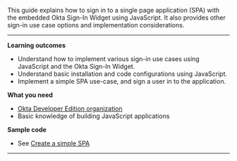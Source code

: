 This guide explains how to sign in to a single page application (SPA) with the embedded Okta Sign-In Widget using JavaScript. It also provides other sign-in use case options and implementation considerations.

---

**Learning outcomes**

* Understand how to implement various sign-in use cases using JavaScript and the Okta Sign-In Widget.
* Understand basic installation and code configurations using JavaScript.
* Implement a simple SPA use-case, and sign a user in to the application.

**What you need**

* [Okta Developer Edition organization](https://developer.okta.com/signup/)
* Basic knowledge of building JavaScript applications

**Sample code**

* See [Create a simple SPA](#craete-a-simple-spa)

---
